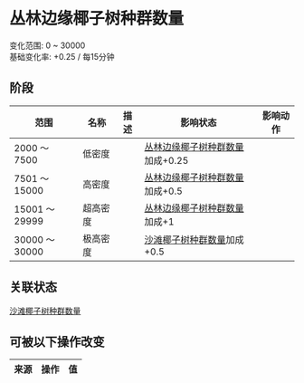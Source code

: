 # 丛林边缘椰子树种群数量  
变化范围: 0 ~ 30000  
基础变化率: +0.25 / 每15分钟  
## 阶段  
范围  |  名称  |  描述  |  影响状态  |  影响动作  
----  |  ----  |  ----  |  ----  |  ----  
2000 ～ 7500  |  低密度  |    |  [丛林边缘椰子树种群数量](PalmTree_OutskirtsPop.md)加成+0.25  |    
7501 ～ 15000  |  高密度  |    |  [丛林边缘椰子树种群数量](PalmTree_OutskirtsPop.md)加成+0.5  |    
15001 ～ 29999  |  超高密度  |    |  [丛林边缘椰子树种群数量](PalmTree_OutskirtsPop.md)加成+1  |    
30000 ～ 30000  |  极高密度  |    |  [沙滩椰子树种群数量](PalmTree_BeachPop.md)加成+0.5  |    
## 关联状态  
[沙滩椰子树种群数量](PalmTree_BeachPop.md)  
## 可被以下操作改变  
来源  |  操作  |  值  
----  |  ----  |  ----  
